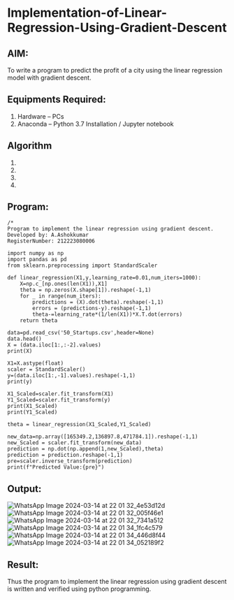 # Implementation-of-Linear-Regression-Using-Gradient-Descent

## AIM:
To write a program to predict the profit of a city using the linear regression model with gradient descent.

## Equipments Required:
1. Hardware – PCs
2. Anaconda – Python 3.7 Installation / Jupyter notebook

## Algorithm
1. 
2. 
3. 
4. 

## Program:
```
/*
Program to implement the linear regression using gradient descent.
Developed by: A.Ashokkumar 
RegisterNumber: 212223080006

import numpy as np
import pandas as pd
from sklearn.preprocessing import StandardScaler

def linear_regression(X1,y,learning_rate=0.01,num_iters=1000):
    X=np.c_[np.ones(len(X1)),X1]
    theta = np.zeros(X.shape[1]).reshape(-1,1)
    for _ in range(num_iters):
        predictions = (X).dot(theta).reshape(-1,1)
        errors = (predictions-y).reshape(-1,1)
        theta-=learning_rate*(1/len(X1))*X.T.dot(errors)
    return theta
    
data=pd.read_csv('50_Startups.csv',header=None)
data.head()
X = (data.iloc[1:,:-2].values)
print(X)

X1=X.astype(float)
scaler = StandardScaler()
y=(data.iloc[1:,-1].values).reshape(-1,1)
print(y)

X1_Scaled=scaler.fit_transform(X1)
Y1_Scaled=scaler.fit_transform(y)
print(X1_Scaled)
print(Y1_Scaled)

theta = linear_regression(X1_Scaled,Y1_Scaled)

new_data=np.array([165349.2,136897.8,471784.1]).reshape(-1,1)
new_Scaled = scaler.fit_transform(new_data)
prediction = np.dot(np.append(1,new_Scaled),theta)
prediction = prediction.reshape(-1,1)
pre=scaler.inverse_transform(prediction)
print(f"Predicted Value:{pre}") 
```

## Output:
![WhatsApp Image 2024-03-14 at 22 01 32_4e53d12d](https://github.com/Ashokanan/Implementation-of-Linear-Regression-Using-Gradient-Descent/assets/160997973/729963f3-3ee4-440b-b355-fb27551367bc)
![WhatsApp Image 2024-03-14 at 22 01 32_005f46e1](https://github.com/Ashokanan/Implementation-of-Linear-Regression-Using-Gradient-Descent/assets/160997973/dfff6afc-5882-49dd-836b-e925bcd7fe4e)
![WhatsApp Image 2024-03-14 at 22 01 32_7341a512](https://github.com/Ashokanan/Implementation-of-Linear-Regression-Using-Gradient-Descent/assets/160997973/53f638ed-7abb-4c0b-b510-9fab3e7691a3)
![WhatsApp Image 2024-03-14 at 22 01 34_1fc4c579](https://github.com/Ashokanan/Implementation-of-Linear-Regression-Using-Gradient-Descent/assets/160997973/e42a80a5-d788-4a71-94cb-5bbb5c51524d)
![WhatsApp Image 2024-03-14 at 22 01 34_446d8f44](https://github.com/Ashokanan/Implementation-of-Linear-Regression-Using-Gradient-Descent/assets/160997973/193b474f-7e0d-4137-9d25-1c2cec4d9ded)
![WhatsApp Image 2024-03-14 at 22 01 34_052189f2](https://github.com/Ashokanan/Implementation-of-Linear-Regression-Using-Gradient-Descent/assets/160997973/e6230a25-7916-428b-82ea-6bf229dc3862)











## Result:
Thus the program to implement the linear regression using gradient descent is written and verified using python programming.
